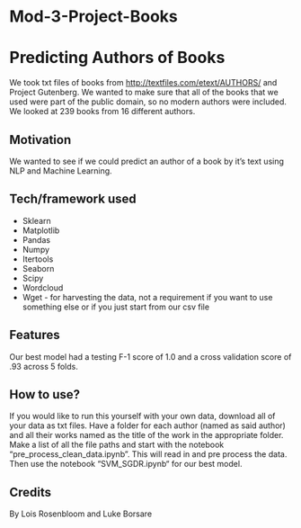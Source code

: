 # Mod-3-Project-Books

# Predicting Authors of Books
We took txt files of books from http://textfiles.com/etext/AUTHORS/ and Project Gutenberg. We wanted to make sure that all of the books that we used were part of the public domain, so no modern authors were included. We looked at 239 books from 16 different authors.
## Motivation
We wanted to see if we could predict an author of a book by it’s text using NLP and Machine Learning.
## Tech/framework used
- Sklearn
- Matplotlib
- Pandas
- Numpy
- Itertools
- Seaborn
- Scipy 
- Wordcloud
- Wget - for harvesting the data, not a requirement if you want to use something else or if you just start from our csv file
## Features
Our best model had a testing F-1 score of 1.0 and a cross validation score of .93 across 5 folds.
## How to use?
If you would like to run this yourself with your own data, download all of your data as txt files. Have a folder for each author (named as said author) and all their works named as the title of the work in the appropriate folder. Make a list of all the file paths and start with the notebook “pre_process_clean_data.ipynb”. This will read in and pre process the data.
Then use the notebook “SVM_SGDR.ipynb“ for our best model.
## Credits
By Lois Rosenbloom and Luke Borsare
